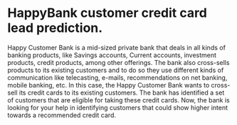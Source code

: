 # HappyBank customer credit card lead prediction.
Happy Customer Bank is a mid-sized private bank that deals in all kinds of banking products, like Savings accounts, Current accounts, investment products, credit products, among other offerings. The bank also cross-sells products to its existing customers and to do so they use different kinds of communication like telecasting, e-mails, recommendations on net banking, mobile banking, etc. In this case, the Happy Customer Bank wants to cross-sell its credit cards to its existing customers. The bank has identified a set of customers that are eligible for taking these credit cards. Now, the bank is looking for your help in identifying customers that could show higher intent towards a recommended credit card.

